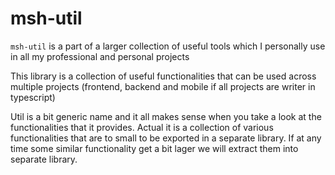 # msh-util

`msh-util` is a part of a larger collection of useful tools
which I personally use in all my professional and personal projects

This library is a collection of useful functionalities that can be used across multiple projects (frontend, backend and mobile if all projects are writer in typescript)

Util is a bit generic name and it all makes sense when you take a look at the functionalities that it provides. Actual it is a collection of various functionalities that are to small to be exported in a separate library. If at any time some similar functionality get a bit lager we will extract them into separate library.

